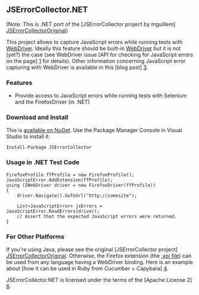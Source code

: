 JSErrorCollector.NET
---------------

(Note: This is .NET port of the [JSErrorCollector project by mguillem] [JSErrorCollectorOriginal])

This project allows to capture JavaScript errors while running tests with [WebDriver].
Ideally this feature should be built-in [WebDriver] but it is not (yet?) the case (see WebDriver issue [API for checking for JavaScript errors on the page] [1] for details).
Other information concerning JavaScript error capturing with WebDriver is available in this [blog post] [3].


### Features

* Provide access to JavaScript errors while running tests with Selenium and the FirefoxDriver (in .NET)

### Download and Install

This is [available on NuGet](https://www.nuget.org/packages/JSErrorCollector/).  Use the Package Manager Console in Visual Studio to install it:

	Install-Package JSErrorCollector
	
### Usage in .NET Test Code

	FirefoxProfile ffProfile = new FirefoxProfile();
	JavaScriptError.AddExtension(ffProfile);
	using (IWebDriver driver = new FirefoxDriver(ffProfile))
	{
		driver.Navigate().GoToUrl("http://somesite");

		List<JavaScriptError> jsErrors = JavaScriptError.ReadErrors(driver);
		// Assert that the expected JavaScript errors were returned.
	}

### For Other Platforms

If you're using Java, please see the original [JSErrorCollector project] [JSErrorCollectorOriginal].  Otherwise, 
the Firefox extension (the [.xpi file](dist/JSErrorCollector.xpi)) can be used from any language having a WebDriver binding.
Here is an example about [how it can be used in Ruby from Cucumber + Capybara] [4].

JSErrorCollector.NET is licensed under the terms of the [Apache License 2] [6].

  [JSErrorCollectorOriginal]: https://github.com/mguillem/JSErrorCollector
  [WebDriver]: http://code.google.com/p/webdriver
  [1]: http://code.google.com/p/selenium/issues/detail?id=148
  [3]: http://mguillem.wordpress.com/2011/10/11/webdriver-capture-js-errors-while-running-tests/
  [4]: https://gist.github.com/1371962
  [6]: http://www.apache.org/licenses/LICENSE-2.0.txt
